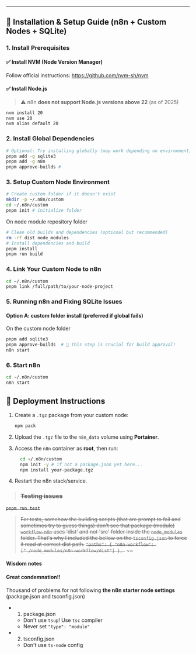 ---

## 🔧 Installation & Setup Guide (n8n + Custom Nodes + SQLite)

### 1. Install Prerequisites

#### ✅ Install NVM (Node Version Manager)
Follow official instructions: https://github.com/nvm-sh/nvm

#### ✅ Install Node.js
> ⚠️ n8n **does not support Node.js versions above 22** (as of 2025)



```bash
nvm install 20
nvm use 20
nvm alias default 20
```

### 2. Install Global Dependencies

```bash
# Optional: Try installing globally (may work depending on environment)
pnpm add -g sqlite3
pnpm add -g n8n
pnpm approve-builds # 
```

### 3. Setup Custom Node Environment

```bash
# Create custom folder if it doesn't exist
mkdir -p ~/.n8n/custom
cd ~/.n8n/custom
pnpm init # initialize folder
``` 

On node module repository folder

```bash
# Clean old builds and dependencies (optional but recommended)
rm -rf dist node_modules
# Install dependencies and build
pnpm install
pnpm run build
```

### 4. Link Your Custom Node to n8n

```bash
cd ~/.n8n/custom
pnpm link /full/path/to/your-node-project
```

### 5. Running n8n and Fixing SQLite Issues 

#### Option A: custom folder install (preferred if global fails)

On the custom node folder

```bash
pnpm add sqlite3
pnpm approve-builds  # 🧠 This step is crucial for build approval!
n8n start
```

### 6. Start n8n 

```bash
cd ~/.n8n/custom
n8n start
```

## 🚀 Deployment Instructions

1. Create a `.tgz` package from your custom node:
   ```bash
   npm pack
   ```

2. Upload the `.tgz` file to the `n8n_data` volume using **Portainer**.

3. Access the `n8n` container as **root**, then run:
   ```bash
	 cd ~/.n8n/custom
	 npm init -y # if not a package.json yet here... 
	 npm install your-package.tgz
   ```

4. Restart the n8n stack/service.


>### ~~Testing issues~~ 
> 
~~`pnpm run test`~~
> ~~For tests, somehow the building scripts (that are prompt to fail and sometimes try to guess things) 
don't see that package (module) `workflow-n8n` uses 'dist' and not 'src' folder inside the `node_modules` folder. 
That's why I included the bellow on the `tsconfig.json` to force it read at correct dist path.~~
~~`"paths": {
      "n8n-workflow": ["./node_modules/n8n-workflow/dist"]
    },
`~~
~~

#### Wisdom notes

#### **Great condemnation!!**
Thousand of problems for not following **the n8n starter node settings** (package.json and tsconfig.json) 
- 1. package.json
  - Don't use `tsup`! Use `tsc` compiler
  - Never set `"type": "module"`
- 2. tsconfig.json
  - Don't use `ts-node` config
